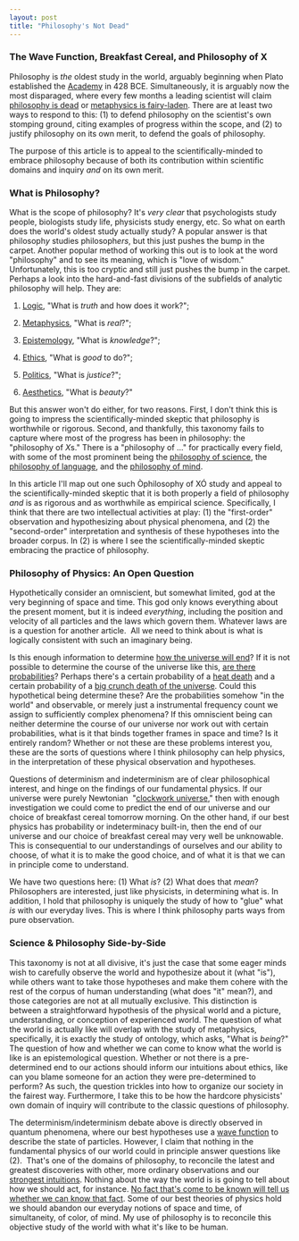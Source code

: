 ```yaml
---
layout: post
title: "Philosophy's Not Dead"
---
```


### The Wave Function, Breakfast Cereal, and Philosophy of X

Philosophy is *the* oldest study in the world, arguably beginning when
Plato established the
[Academy](http://en.wikipedia.org/wiki/Platonic_Academy) in 428 BCE.
Simultaneously, it is arguably now the most disparaged, where every few
months a leading scientist will claim [philosophy is
dead](http://philosophynow.org/issues/82/Hawking_contra_Philosophy) or
[metaphysics is
fairy-laden](http://philosophynow.org/issues/62/The_God_Delusion_by_Richard_Dawkins).
There are at least two ways to respond to this: (1) to defend philosophy
on the scientist's own stomping ground, citing examples of progress
within the scope, and (2) to justify philosophy on its own merit, to
defend the goals of philosophy.

The purpose of this article is to appeal to the scientifically-minded to
embrace philosophy because of both its contribution within scientific
domains and inquiry *and* on its own merit.

### What is Philosophy?

What is the scope of philosophy? It's *very clear* that psychologists
study people, biologists study life, physicists study energy, etc. So
what on earth does the world's oldest study actually study? A popular
answer is that philosoph*y* studies philosoph*ers*, but this just pushes
the bump in the carpet. Another popular method of working this out is to
look at the word "philosophy" and to see its meaning, which is "love of
wisdom." Unfortunately, this is too cryptic and still just pushes the
bump in the carpet. Perhaps a look into the hard-and-fast divisions of
the subfields of analytic philosophy will help. They are:

1.  [Logic](http://en.wikipedia.org/wiki/Logic), "What is *truth*
and how does it work?";

2.  [Metaphysics](http://en.wikipedia.org/wiki/Metaphysics), "What
is *real*?";

3.  [Epistemology](http://en.wikipedia.org/wiki/Epistemology),
"What is *knowledge*?";

4.  [Ethics](http://en.wikipedia.org/wiki/Ethics), "What is *good*
to do?";

5.  [Politics](http://en.wikipedia.org/wiki/Politics), "What is
*justice*?";

6.  [Aesthetics](http://en.wikipedia.org/wiki/Aesthetics), "What
is *beauty*?"

But this answer won't do either, for two reasons. First, I don't think
this is going to impress the scientifically-minded skeptic that
philosophy is worthwhile or rigorous. Second, and thankfully, this
taxonomy fails to capture where most of the progress has been in
philosophy: the "philosophy of *X*s." There is a "philosophy of ..." for
practically every field, with some of the most prominent being the
[philosophy of
science](http://en.wikipedia.org/wiki/Philosophy_of_science), the
[philosophy of
language](http://en.wikipedia.org/wiki/Philosophy_of_language), and the
[philosophy of mind](http://en.wikipedia.org/wiki/Philosophy_of_mind).

In this article I'll map out one such Òphilosophy of XÓ study and appeal
to the scientifically-minded skeptic that it is both properly a field of
philosophy *and* is as rigorous and as worthwhile as empirical science.
Specifically, I think that there are two intellectual activities at
play: (1) the "first-order" observation and hypothesizing about physical
phenomena, and (2) the "second-order" interpretation and synthesis of
these hypotheses into the broader corpus. In (2) is where I see the
scientifically-minded skeptic embracing the practice of philosophy.

### Philosophy of Physics: An Open Question

Hypothetically consider an omniscient, but somewhat limited, god at the
very beginning of space and time. This god only knows everything about
the present moment, but it is indeed *everything*, including the
position and velocity of all particles and the laws which govern them.
Whatever laws are is a question for another article.  All we need to
think about is what is logically consistent with such an imaginary
being.

Is this enough information to determine [how the universe will
end](http://en.wikipedia.org/wiki/Ultimate_fate_of_the_universe#Theories_about_the_end_of_the_universe)?
If it is not possible to determine the course of the universe like this,
[are there
probabilities](http://en.wikipedia.org/wiki/Interpretations_of_quantum_mechanics#Challenges_to_interpretation)?
Perhaps there's a certain probability of a [heat
death](http://en.wikipedia.org/wiki/Heat_death_of_the_universe) and a
certain probability of a [big crunch death of the
universe](http://en.wikipedia.org/wiki/Big_Crunch). Could this
hypothetical being determine these? Are the probabilities somehow "in
the world" and observable, or merely just a instrumental frequency count
we assign to sufficiently complex phenomena? If this omniscient being
can neither determine the course of our universe nor work out with
certain probabilities, what is it that binds together frames in space
and time? Is it entirely random? Whether or not these are these problems
interest you, these are the sorts of questions where I think philosophy
can help physics, in the interpretation of these physical observation
and hypotheses.

Questions of determinism and indeterminism are of clear philosophical
interest, and hinge on the findings of our fundamental physics. If our
universe were purely Newtonian  "[clockwork
universe](http://en.wikipedia.org/wiki/Clockwork_universe)," then with
enough investigation we could come to predict the end of our universe
and our choice of breakfast cereal tomorrow morning. On the other hand,
if our best physics has probability or indeterminacy built-in, then the
end of our universe and our choice of breakfast cereal may very well be
unknowable. This is consequential to our understandings of ourselves and
our ability to choose, of what it is to make the good choice, and of
what it is that we can in principle come to understand.

We have two questions here: (1) What *is*? (2) What does that *mean*?
Philosophers are interested, just like physicists, in determining what
is. In addition, I hold that philosophy is uniquely the study of how to
"glue" what *is* with our everyday lives. This is where I think
philosophy parts ways from pure observation.

### Science & Philosophy Side-by-Side

This taxonomy is not at all divisive, it's just the case that some eager
minds wish to carefully observe the world and hypothesize about it (what
"is"), while others want to take those hypotheses and make them cohere
with the rest of the corpus of human understanding (what does "it"
mean?), and those categories are not at all mutually exclusive. This
distinction is between a straightforward hypothesis of the physical
world and a picture, understanding, or conception of experienced world.
The question of what the world is actually like will overlap with the
study of metaphysics, specifically, it is exactly the study of ontology,
which asks, "What is *being*?" The question of how and whether we can
come to know what the world is like is an epistemological question.
Whether or not there is a pre-determined end to our actions should
inform our intuitions about ethics, like can you blame someone for an
action they were pre-determined to perform? As such, the question
trickles into how to organize our society in the fairest way.
Furthermore, I take this to be how the hardcore physicists' own domain
of inquiry will contribute to the classic questions of philosophy.

The determinism/indeterminism debate above is directly observed in
quantum phenomena, where our best hypotheses use a [wave
function](http://en.wikipedia.org/wiki/Wave_function) to describe the
state of particles. However, I claim that nothing in the fundamental
physics of our world could in principle answer questions like (2). 
That's one of the domains of philosophy, to reconcile the latest and
greatest discoveries with other, more ordinary observations and our
[strongest
intuitions](http://appliedsentience.com/2014/03/18/how-reliable-are-our-intuitions-a-review-of-the-first-princeton-rutgers-undergraduate-philosophy-conference/).
Nothing about the way the world is is going to tell about how we should
act, for instance. [No fact that's come to be known will tell us whether
we can know that
fact](http://plato.stanford.edu/entries/reliabilism/#ProForEarProRel).
Some of our best theories of physics hold we should abandon our everyday
notions of space and time, of simultaneity, of color, of mind. My use of
philosophy is to reconcile this objective study of the world with what
it's like to be human.